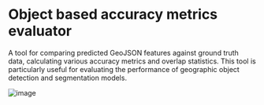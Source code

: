 # Object based accuracy metrics evaluator 

A tool for comparing predicted GeoJSON features against ground truth data, calculating various accuracy metrics and overlap statistics. This tool is particularly useful for evaluating the performance of geographic object detection and segmentation models.

![image](https://github.com/user-attachments/assets/88b03628-2228-4f84-a4ac-84873186cfa1)
